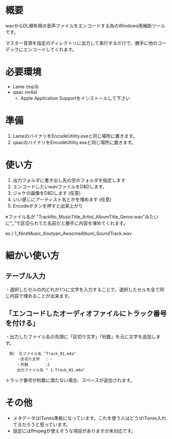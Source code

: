 ﻿# 概要
wavからDL頒布用の音声ファイルをエンコードする為のWindows用補助ツールです。

マスター音源を指定のディレクトリに出力して実行するだけで、勝手に他のコーデックにエンコードしてくれます。

# 必要環境
* Lame (mp3)
* qaac (m4a)
    - Apple Application Supportをインストールして下さい

# 準備
1. LameのバイナリをEncodeUtility.exeと同じ場所に置きます。
2. qaacのバイナリをEncodeUtility.exeと同じ場所に置きます。

# 使い方
1. 出力フォルダに書き出し先の空のフォルダを指定します
2. エンコードしたいwavファイルをD&Dします。
3. ジャケの画像をD&Dします (任意)
4. いい感じにアーティスト名とかを埋めます (任意)
5. Encodeボタンを押すと出来上がり

※ファイル名が "TrackNo_MusicTitle_Artist_AlbumTitle_Genre.wav"みたいに"_"で区切られてた名前だと勝手に内容を埋めてくれます。

ex.) 1_NiceMusic_Koutyan_AwsomeAlbum_SoundTrack.wav

# 細かい使い方
## テーブル入力
・選択したセルの内どれか1つに文字を入力することで、選択したセルを全て同じ内容で埋めることが出来ます。

## 「エンコードしたオーディオファイルにトラック番号を付ける」
・出力したファイル名の先頭に「区切り文字」「桁数」を元に文字を追加します。
```
　例）　元ファイル名 "Track_01.m4a"
　　　・区切り文字　 : -
　　　・桁数　　　　：2
　　　出力ファイル名 " 1-Track_01.m4a"
```
トラック番号が桁数に満たない場合、スペースが追加されます。


# その他
* メタデータはiTunes準拠になっています。これを使う人はどうせiTunes入れてるだろうと思っています。
* 設定にはffmpegが使えそうな項目がありますが未対応です。
